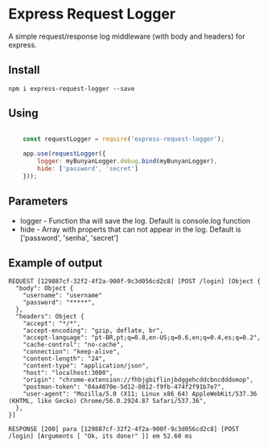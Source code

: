 # Express Request Logger

A simple request/response log middleware (with body and headers) for express.

## Install

`npm i express-request-logger --save`

## Using

```javascript

    const requestLogger = require('express-request-logger');
    
    app.use(requestLogger({
        logger: myBunyanLogger.debug.bind(myBunyanLogger),
        hide: ['password', 'secret']
    }));

```

## Parameters

- logger - Function tha will save the log. Default is console.log function
- hide - Array with properts that can not appear in the log. Default is ['password', 'senha', 'secret']

## Example of output

```
REQUEST [129887cf-32f2-4f2a-900f-9c3d056cd2c8] [POST /login] [Object {
  "body": Object {
    "username": "username"
    "password": "*****",
  },
  "headers": Object {
    "accept": "*/*",
    "accept-encoding": "gzip, deflate, br",
    "accept-language": "pt-BR,pt;q=0.8,en-US;q=0.6,en;q=0.4,es;q=0.2",
    "cache-control": "no-cache",
    "connection": "keep-alive",
    "content-length": "24",
    "content-type": "application/json",
    "host": "localhost:3000",
    "origin": "chrome-extension://fhbjgbiflinjbdggehcddcbncdddomop",
    "postman-token": "04a4070e-5d12-0812-f9fb-474f2f91b7e7",
    "user-agent": "Mozilla/5.0 (X11; Linux x86_64) AppleWebKit/537.36 (KHTML, like Gecko) Chrome/56.0.2924.87 Safari/537.36",
  },
}]

RESPONSE [200] para [129887cf-32f2-4f2a-900f-9c3d056cd2c8] [POST /login] [Arguments [ "Ok, its done!" ]] em 52.60 ms

```